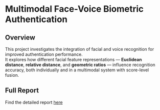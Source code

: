 
# Multimodal Face-Voice Biometric Authentication

## Overview
This project investigates the integration of facial and voice recognition for improved authentication performance.  
It explores how different facial feature representations — **Euclidean distance**, **relative distance**, and **geometric ratios** — influence recognition accuracy, both individually and in a multimodal system with score-level fusion.

## Full Report
Find the detailed report [here](./docs/report.pdf)




